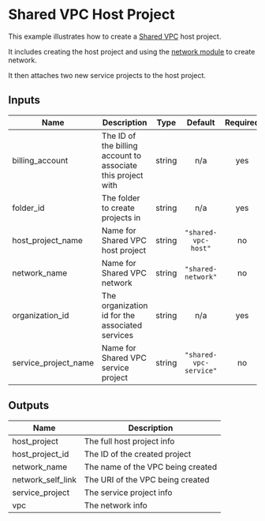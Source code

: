 # Shared VPC Host Project

This example illustrates how to create a [Shared VPC](https://cloud.google.com/vpc/docs/shared-vpc) host project.

It includes creating the host project and using the [network module](https://github.com/terraform-google-modules/terraform-google-network) to create network.

It then attaches two new service projects to the host project.

<!-- BEGINNING OF PRE-COMMIT-TERRAFORM DOCS HOOK -->
## Inputs

| Name | Description | Type | Default | Required |
|------|-------------|:----:|:-----:|:-----:|
| billing\_account | The ID of the billing account to associate this project with | string | n/a | yes |
| folder\_id | The folder to create projects in | string | n/a | yes |
| host\_project\_name | Name for Shared VPC host project | string | `"shared-vpc-host"` | no |
| network\_name | Name for Shared VPC network | string | `"shared-network"` | no |
| organization\_id | The organization id for the associated services | string | n/a | yes |
| service\_project\_name | Name for Shared VPC service project | string | `"shared-vpc-service"` | no |

## Outputs

| Name | Description |
|------|-------------|
| host\_project | The full host project info |
| host\_project\_id | The ID of the created project |
| network\_name | The name of the VPC being created |
| network\_self\_link | The URI of the VPC being created |
| service\_project | The service project info |
| vpc | The network info |

<!-- END OF PRE-COMMIT-TERRAFORM DOCS HOOK -->
